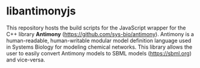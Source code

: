 
<h1>libantimonyjs</h1>

This repository hosts the build scripts for the JavaScript wrapper for the C++ library <strong>Antimony</strong> (https://github.com/sys-bio/antimony). Antimony is a human-readable, human-writable modular model definition language used in Systems Biology for modeling chemical networks. This library allows the user to easily convert Antimony models to SBML models (https://sbml.org) and vice-versa. 
